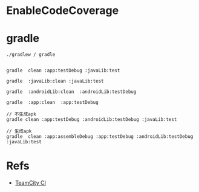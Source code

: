 # EnableCodeCoverage

# gradle

`./gradlew / gradle`
```

gradle  clean :app:testDebug :javaLib:test

gradle  :javaLib:clean :javaLib:test

gradle  :androidLib:clean  :androidLib:testDebug

gradle  :app:clean  :app:testDebug

// 不生成apk
gradle clean :app:testDebug :androidLib:testDebug :javaLib:test 

// 生成apk
gradle  clean :app:assembleDebug :app:testDebug :androidLib:testDebug :javaLib:test

```


# Refs
- [TeamCity CI](https://github.com/YingVickyCao/YingVickyCao.github.io/blob/master/doc/tools/teamcity/TeamCity_CI_setup.md)